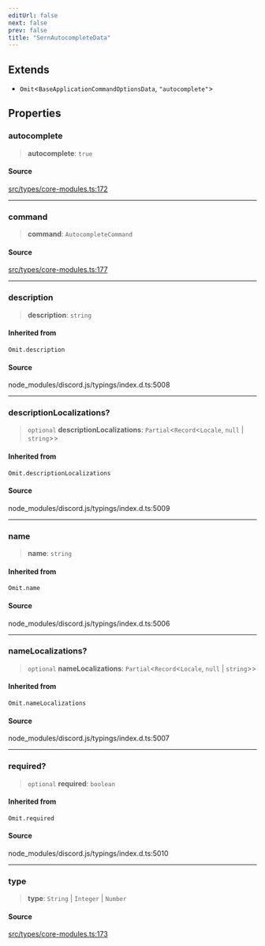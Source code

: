 ```yaml
---
editUrl: false
next: false
prev: false
title: "SernAutocompleteData"
---
```


## Extends

- `Omit`\<`BaseApplicationCommandOptionsData`, `"autocomplete"`\>

## Properties

### autocomplete

> **autocomplete**: `true`

#### Source

[src/types/core-modules.ts:172](https://github.com/sern-handler/handler/blob/a19edaf8838dcf088d3947f4a6aa6213d8f5bb9e/src/types/core-modules.ts#L172)

***

### command

> **command**: `AutocompleteCommand`

#### Source

[src/types/core-modules.ts:177](https://github.com/sern-handler/handler/blob/a19edaf8838dcf088d3947f4a6aa6213d8f5bb9e/src/types/core-modules.ts#L177)

***

### description

> **description**: `string`

#### Inherited from

`Omit.description`

#### Source

node\_modules/discord.js/typings/index.d.ts:5008

***

### descriptionLocalizations?

> `optional` **descriptionLocalizations**: `Partial`\<`Record`\<`Locale`, `null` \| `string`\>\>

#### Inherited from

`Omit.descriptionLocalizations`

#### Source

node\_modules/discord.js/typings/index.d.ts:5009

***

### name

> **name**: `string`

#### Inherited from

`Omit.name`

#### Source

node\_modules/discord.js/typings/index.d.ts:5006

***

### nameLocalizations?

> `optional` **nameLocalizations**: `Partial`\<`Record`\<`Locale`, `null` \| `string`\>\>

#### Inherited from

`Omit.nameLocalizations`

#### Source

node\_modules/discord.js/typings/index.d.ts:5007

***

### required?

> `optional` **required**: `boolean`

#### Inherited from

`Omit.required`

#### Source

node\_modules/discord.js/typings/index.d.ts:5010

***

### type

> **type**: `String` \| `Integer` \| `Number`

#### Source

[src/types/core-modules.ts:173](https://github.com/sern-handler/handler/blob/a19edaf8838dcf088d3947f4a6aa6213d8f5bb9e/src/types/core-modules.ts#L173)
